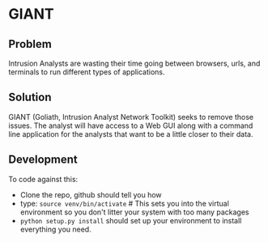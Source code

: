 # GIANT
## Problem
Intrusion Analysts are wasting their time going between browsers, urls, and terminals to run different types of applications.

## Solution
GIANT (Goliath, Intrusion Analyst Network Toolkit) seeks to remove those issues. The analyst will have access to a Web GUI along with a command line application for the analysts that want to be a little closer to their data.

## Development
To code against this:
- Clone the repo, github should tell you how
- type: `source venv/bin/activate` # This sets you into the virtual environment so you don't litter your system with too many packages
- `python setup.py install` should set up your environment to install everything you need.
